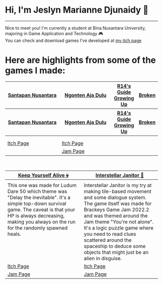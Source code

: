 # Hi, I'm Jeslyn Marianne Djunaidy 👋
---
Nice to meet you! I'm currently a student at Bina Nusantara University, majoring in Game Application and Technology 🎮 </br>
You can check and download games I've developed at [my itch page](https://mkd-jmd.itch.io/)

# Here are highlights from some of the games I made:
<table width="100%">
  <thead>
    <tr>
      <th width="50%"><a href="">Santapan Nusantara</a></th>
      <th width="50%"><a href="">Ngonten Aja Dulu</a></th>
      <th width="50%"><a href="">R14's Guide Growing Up</a></th>
      <th width="50%"><a href="">Broken</a></th>
    </tr>
    <tr>
      <th width="50%"><a href="">Santapan Nusantara</a></th>
      <th width="50%"><a href="">Ngonten Aja Dulu</a></th>
      <th width="50%"><a href="">R14's Guide Growing Up</a></th>
      <th width="50%"><a href="">Broken</a></th>
    </tr>
  </thead>
  <tbody>
    <tr>
      <td><img src=""/></td>
      <td><img src=""/></td>
    </tr>
    <tr>
      <td valign="text-top"> </td>
      <td valign="text-top""> <div></div></td>
    </tr>
    <tr>
      <td><a href="">Itch Page</td>
      <td><a href="">Itch Page</td>
    </tr>
    <tr>
      <td></td>
      <td><a href="https://itch.io/jam/brackeys-7/rate/1408323">Jam Page</td>
    </tr>
  </tbody>
</table>

<br>

<table width="100%">
  <thead>
    <tr>
      <th width="50%"><a href="">Keep Yourself Alive 💀</a></th>
      <th width="50%"><a href="">Interstellar Janitor 🧹</a></th>
    </tr>
  </thead>
  <tbody>
    <tr>
      <td><img src=""/></td>
      <td><img src=""/></td>
    </tr>
    <tr>
      <td valign="text-top">This one was made for Ludum Dare 50 which theme was "Delay the inevitable". It's a simple top-down survival game. The caveat is that your HP is always decreasing, making you always on the run for the randomly spawned heals.</td>
      <td valign="text-top">Interstellar Janitor is my try at making tile-based movement and some dialogue system. The game itself was made for Brackeys Game Jam 2022.2 and was themed around the Jam theme "You're not alone". It's a logic puzzle game where you need to read clues scattered around the spaceship to deduce some objects that might just be an alien in disguise.<br></td>
    </tr>
    <tr>
      <td><a href="">Itch Page</td>
      <td><a href="">Itch Page</td>
    </tr>
    <tr>
      <td><a href="">Jam Page</td>
      <td><a href="">Jam Page</td>
    </tr>
  </tbody>
</table>

